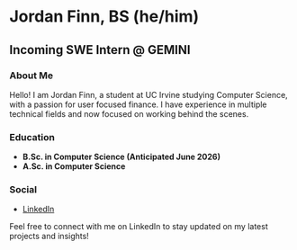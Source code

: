 # Jordan Finn, BS (he/him)
## Incoming SWE Intern @ GEMINI

### About Me
Hello! I am Jordan Finn, a student at UC Irvine studying Computer Science, with a passion for user focused finance. I have experience in multiple technical fields and now focused on working behind the scenes.

### Education
- **B.Sc. in Computer Science (Anticipated June 2026)** 
- **A.Sc. in Computer Science**

### Social
- [LinkedIn](https://linkedin.com/in/jordan-finn)

Feel free to connect with me on LinkedIn to stay updated on my latest projects and insights!
